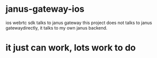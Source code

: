# janus-gateway-ios
ios  webrtc sdk talks to janus gateway 
this project does not talks to janus gatewaydirectly,  it talks to my own  janus backend.

# it just can work,  lots work to do 
